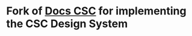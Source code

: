 # Fork of [Docs CSC](https://github.com/CSCfi/csc-user-guide) for implementing the CSC Design System
